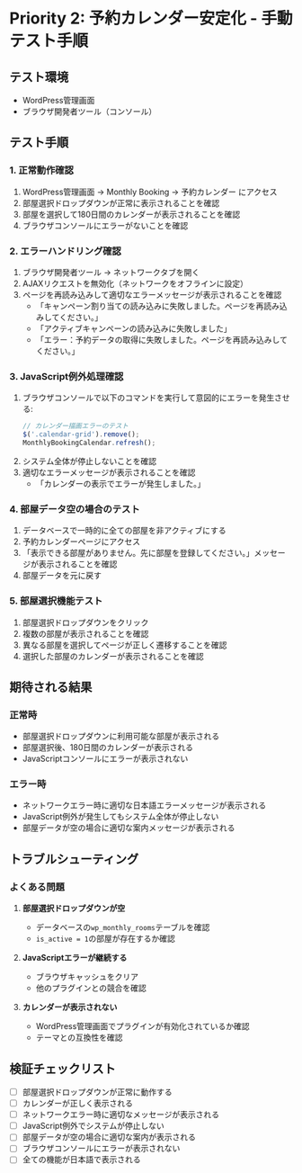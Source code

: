 # Priority 2: 予約カレンダー安定化 - 手動テスト手順

## テスト環境
- WordPress管理画面
- ブラウザ開発者ツール（コンソール）

## テスト手順

### 1. 正常動作確認
1. WordPress管理画面 → Monthly Booking → 予約カレンダー にアクセス
2. 部屋選択ドロップダウンが正常に表示されることを確認
3. 部屋を選択して180日間のカレンダーが表示されることを確認
4. ブラウザコンソールにエラーがないことを確認

### 2. エラーハンドリング確認
1. ブラウザ開発者ツール → ネットワークタブを開く
2. AJAXリクエストを無効化（ネットワークをオフラインに設定）
3. ページを再読み込みして適切なエラーメッセージが表示されることを確認
   - 「キャンペーン割り当ての読み込みに失敗しました。ページを再読み込みしてください。」
   - 「アクティブキャンペーンの読み込みに失敗しました」
   - 「エラー：予約データの取得に失敗しました。ページを再読み込みしてください。」

### 3. JavaScript例外処理確認
1. ブラウザコンソールで以下のコマンドを実行して意図的にエラーを発生させる:
   ```javascript
   // カレンダー描画エラーのテスト
   $('.calendar-grid').remove();
   MonthlyBookingCalendar.refresh();
   ```
2. システム全体が停止しないことを確認
3. 適切なエラーメッセージが表示されることを確認
   - 「カレンダーの表示でエラーが発生しました。」

### 4. 部屋データ空の場合のテスト
1. データベースで一時的に全ての部屋を非アクティブにする
2. 予約カレンダーページにアクセス
3. 「表示できる部屋がありません。先に部屋を登録してください。」メッセージが表示されることを確認
4. 部屋データを元に戻す

### 5. 部屋選択機能テスト
1. 部屋選択ドロップダウンをクリック
2. 複数の部屋が表示されることを確認
3. 異なる部屋を選択してページが正しく遷移することを確認
4. 選択した部屋のカレンダーが表示されることを確認

## 期待される結果

### 正常時
- 部屋選択ドロップダウンに利用可能な部屋が表示される
- 部屋選択後、180日間のカレンダーが表示される
- JavaScriptコンソールにエラーが表示されない

### エラー時
- ネットワークエラー時に適切な日本語エラーメッセージが表示される
- JavaScript例外が発生してもシステム全体が停止しない
- 部屋データが空の場合に適切な案内メッセージが表示される

## トラブルシューティング

### よくある問題
1. **部屋選択ドロップダウンが空**
   - データベースの`wp_monthly_rooms`テーブルを確認
   - `is_active = 1`の部屋が存在するか確認

2. **JavaScriptエラーが継続する**
   - ブラウザキャッシュをクリア
   - 他のプラグインとの競合を確認

3. **カレンダーが表示されない**
   - WordPress管理画面でプラグインが有効化されているか確認
   - テーマとの互換性を確認

## 検証チェックリスト
- [ ] 部屋選択ドロップダウンが正常に動作する
- [ ] カレンダーが正しく表示される
- [ ] ネットワークエラー時に適切なメッセージが表示される
- [ ] JavaScript例外でシステムが停止しない
- [ ] 部屋データが空の場合に適切な案内が表示される
- [ ] ブラウザコンソールにエラーが表示されない
- [ ] 全ての機能が日本語で表示される
